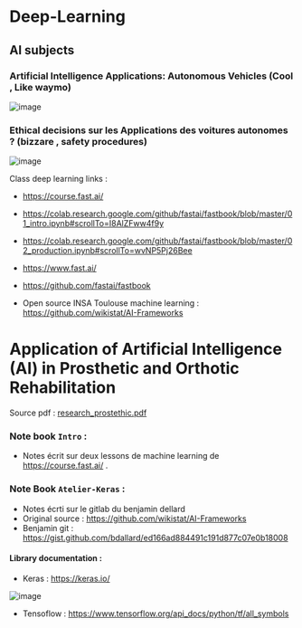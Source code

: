 # Deep-Learning
## AI subjects

### Artificial Intelligence Applications: Autonomous Vehicles (Cool , Like waymo)

![image](https://user-images.githubusercontent.com/71330579/149942966-8a88ff9e-900b-4090-875e-ba43140a39ad.png)


### Ethical decisions sur les Applications des voitures autonomes ? (bizzare , safety procedures)

![image](https://user-images.githubusercontent.com/71330579/149942828-f307ecb9-7cf7-4c62-9e54-f3c2c5352018.png)


Class deep learning links : 

* https://course.fast.ai/

* https://colab.research.google.com/github/fastai/fastbook/blob/master/01_intro.ipynb#scrollTo=I8AlZFww4f9y

* https://colab.research.google.com/github/fastai/fastbook/blob/master/02_production.ipynb#scrollTo=wvNP5Pj26Bee

* https://www.fast.ai/

* https://github.com/fastai/fastbook

* Open source INSA Toulouse machine learning : https://github.com/wikistat/AI-Frameworks


# Application of Artificial Intelligence (AI) in Prosthetic and Orthotic Rehabilitation #

Source pdf : 
[research_prostethic.pdf](https://github.com/Mohamed-Khalil67/Deep-Learning/files/7890650/research_prostethic.pdf)


### Note book `Intro` : 

- Notes écrit sur deux lessons de machine learning de https://course.fast.ai/ .

### Note Book `Atelier-Keras` :

- Notes écrti sur le gitlab du benjamin dellard
- Original source : https://github.com/wikistat/AI-Frameworks
- Benjamin git : https://gist.github.com/bdallard/ed166ad884491c191d877c07e0b18008

#### Library documentation :

* Keras : https://keras.io/

![image](https://user-images.githubusercontent.com/71330579/150099895-a85c7f2f-ada8-4070-9c20-35be02bee55a.png)

* Tensoflow : https://www.tensorflow.org/api_docs/python/tf/all_symbols
